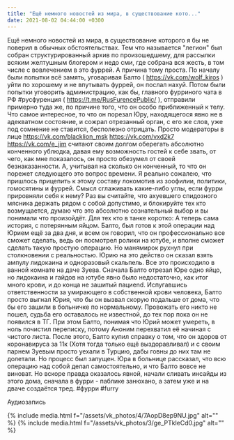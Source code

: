 ```yaml
---
title: "Ещё немного новостей из мира, в существование кото..."
date: 2021-08-02 04:44:00 +0300
---
```


Ещё немного новостей из мира, в существование которого я бы не поверил в обычных обстоятельствах.
Тем что называется "легион" был собран структурированный архив по произошедшему, для рассылки всяким желтушным блогером и недо сми, где собрана вся жесть, в том числе с вовлечением в это фуррей.
А причина тому проста. По началу были попытки всё замять, уговаривая Балто ( https://vk.com/wolf_kiros ) уйти по хорошему и не впутывать фуррей, он послал нахуй. Потом были попытки уговорить администрацию, как бы, главного фурриного чата в РФ #русфуренция ( https://t.me/RusFurencePublic/ ), отправили примерно туда же, по причине того, что он особо приближенный к телу. Что самое интересное, то что он порезал Юру, находящегося явно не в адекватном состояние, и сожрал отрезанный орган, с его же слов, уже под сомнение не ставится, бесполезно отрицать. Просто модераторы в лице https://vk.com/blacklion_msk https://vk.com/vxd2k7 https://vk.com/e_jim считают своим долгом оберегать абсолютно конченного ублюдка, давая ему возможность гостей к себе звать, от чего, как мне показалось, он просто обезумел от своей безнаказанности. А, учитывая на сколько он конченный, то что он порежет следующего это вопрос времени.
Я реально сожалею, что пришлось прицепить к этому составу локомотив из зоофилии, политики, гомосятины и фуррей. Смысл сглаживать какие-либо углы, если фурри прировняли себя к нему? Раз вы считайте, что ахуевшего спидозного мясника держать рядом с собой допустимо, и блокируйте тех кто возмущается, думаю что это абсолютно сознательный выбор и вы понимали что произойдёт.
Для тех кто в танке коротко:
А теперь сама история, с потерянным яйцом.
Балто, был готов к этой операции над Юрием ещё за два дня, и всем он говорил, что он профессионально все сможет сделать, ведь он посмотрел ролики на ютубе, и вполне сможет сделать такую простую операцию. Но манямирок рухнул при столкновении с реальностью. Юрию на это действо он сказал взять ампулу лидокаина и одноразовый скальпель. Все это происходило в ванной комнате на даче Зуева. Сначала Балто отрезал Юре одно яйцо, но лидокаина и гайдов на ютубе явно было недостаточно, как итог много крови, и до конца не зашитый пациend. Испугавшись ответственности за умирающего в собственной крови человека, Балто просто выгнал Юрия, что бы он вызвал скорую подальше от дома, что бы его зашили в больничке по нормальному. Провожать его никто не пошел, судьба его оставалось не известной, до тех пор пока он не появился в ТГ. При этом Балто, понимая что Юрий может умереть, в ноль почистил переписку, потому Аноним перехватил её начиная с чистого листа. После этого, Балто купил справку о том, что он здоров от коронавируса за 11к (Хотя тогда только ещё выздоравливал) и с своим парнем Зуевым просто уехали в Турцию, дабы говны до них там не долетали. Но процесс был запущен. Юра в больнице рассказал, что всю операцию над собой делал самостоятельно, и что Балто вовсе не виноват. Но вскоре правда оказалось явной, начали сливать инсайды из этого дома, сначала в фурри - паблике занюхано, а затем уже и на дваче создаётся тред.
#фурри #furry


Аудиозапись

{% include media.html f="/assets/vk_photos/4/7AopD8ep9NU.jpg" alt="" %}
{% include media.html f="/assets/vk_photos/3/ge_PTkleCd0.jpg" alt="" %}
